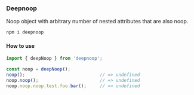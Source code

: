 ### Deepnoop


Noop object with arbitrary number of nested attributes that are also noop.

```bash
npm i deepnoop
```

#### How to use

```js
import { deepNoop } from 'deepnoop';

const noop = deepNoop();
noop();                            // => undefined
noop.noop();                       // => undefined
noop.noop.noop.test.foo.bar();     // => undefined
```
